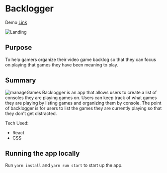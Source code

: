# Backlogger

Demo [Link](https://backlogger-app.rosborne132.now.sh/)

![Landing](https://res.cloudinary.com/rosborne/image/upload/v1562436627/Backlogger/landing.png)

## Purpose
To help gamers organize their video game backlog so that they can focus on playing that games they have been meaning to play.

## Summary
![manageGames](https://res.cloudinary.com/rosborne/image/upload/v1562437064/Backlogger/gameManage.png)
Backlogger is an app that allows users to create a list of consoles they are playing games on. Users can keep track of what games they are playing by listing games and organizing them by console. The point of backlogger is for users to list the games they are currently playing so that they don't get distracted.

Tech Used:
- React
- CSS

## Running the app locally
Run `yarn install` and `yarn run start` to start up the app.
